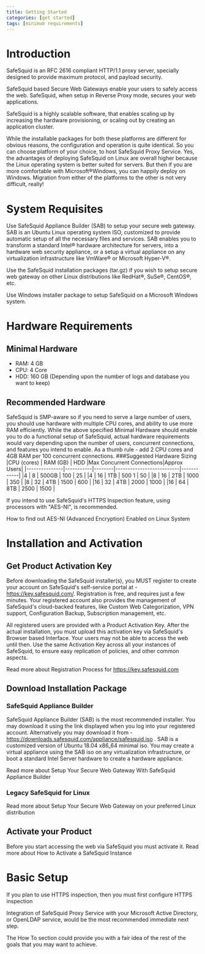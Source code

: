 ```yaml
---
title: Getting Started
categories: [get started]
tags: [minimum requirements]
---
```



# Introduction

SafeSquid is an RFC 2616 compliant HTTP/1.1 proxy server, specially designed to provide maximum protocol, and payload security.

SafeSquid based Secure Web Gateways enable your users to safely access the web.
SafeSquid, when setup in Reverse Proxy mode, secures your web applications.

SafeSquid is a highly scalable software, that enables scaling up by increasing the hardware provisioning, or scaling out by creating an application cluster.

While the installable packages for both these platforms are different for obvious reasons, the configuration and operation is quite identical. So you can choose platform of your choice, to host SafeSquid Proxy Service. Yes, the advantages of deploying SafeSquid on Linux are overall higher because the Linux operating system is better suited for servers. But then if you are more comfortable with Microsoft®Windows, you can happily deploy on Windows. Migration from either of the platforms to the other is not very difficult, really!

 
# System Requisites

Use SafeSquid Appliance Builder (SAB) to setup your secure web gateway. SAB is an Ubuntu Linux operating system ISO, customized to provide automatic setup of all the necessary files and services. SAB enables you to transform a standard Intel® hardware architecture for servers, into a hardware web security appliance, or a setup a virtual appliance on any virtualization infrastructure like VmWare® or Microsoft Hyper-V®.

Use the SafeSquid installation packages (tar.gz) if you wish to setup secure web gateway on other Linux distributions like RedHat®, SuSe®, CentOS®, etc.

Use Windows installer package to setup SafeSquid on a Microsoft Windows system.

# Hardware Requirements
## Minimal Hardware

* RAM: 4 GB
* CPU: 4 Core
* HDD: 160 GB (Depending upon the number of logs and database you want to keep)

 
## Recommended Hardware

SafeSquid is SMP-aware so if you need to serve a large number of users, you should use hardware with multiple CPU cores, and ability to use more RAM efficiently.
While the above specified Minimal Hardware should enable you to do a functional setup of SafeSquid, actual hardware requirements would vary depending upon the number of users, concurrent connections, and features you intend to enable. As a thumb rule - add 2 CPU cores and 4GB RAM per 100 concurrent connections.
###Suggested Hardware Sizing 
|CPU (cores)    | RAM (GB)  | 	HDD  |Max Concurrent Connections|Approx Users|
|---------------|-----------|--------|--------------------------|------------|
|4 	            |   8 	    | 500GB  |      	 100 	        |   25       |
|4 	            |   16   	| 1TB 	 |           500 	1       |   50       |
|8 	            |   16   	| 2TB 	 |           1000 	        |   350      |
|8 	            |  32   	| 4TB 	 |           1500 	        |   600      |
|16 	        |  32   	| 4TB 	 |           2000 	        |   1000     |
|16 	        |  64   	| 8TB 	 |           2500 	        |   1500     |

If you intend to use SafeSquid's HTTPS Inspection feature, using processors with "AES-NI", is recommended.

How to find out AES-NI (Advanced Encryption) Enabled on Linux System

# Installation and Activation
## Get Product Activation Key

Before downloading the SafeSquid installer(s), you MUST register to create your account on SafeSquid's self-service portal at - https://key.safesquid.com/. Registration is free, and requires just a few minutes. Your registered account also provides the management of SafeSquid's cloud-backed features, like Custom Web Categorization, VPN support, Configuration Backup, Subscription management, etc.

All registered users are provided with a Product Activation Key. After the actual installation, you must upload this activation key via SafeSquid's Browser based Interface. Your users may not be able to access the web until then. Use the same Activation Key across all your instances of SafeSquid, to ensure easy replication of policies, and other common aspects.

Read more about Registration Process for https://key.safesquid.com

## Download Installation Package
### SafeSquid Appliance Builder

SafeSquid Appliance Builder (SAB) is the most recommended installer. You may download it using the link displayed when you log into your registered account. Alternatively you may download it from - https://downloads.safesquid.com/appliance/safesquid.iso . SAB is a customized version of Ubuntu 18.04 x86_64 minimal iso. You may create a virtual appliance using the SAB iso on any virtualization infrastructure, or boot a standard Intel Server hardware to create a hardware appliance.

Read more about Setup Your Secure Web Gateway With SafeSquid Appliance Builder

### Legacy SafeSquid for Linux

Read more about Setup Your Secure Web Gateway on your preferred Linux distribution

## Activate your Product

Before you start accessing the web via SafeSquid you must activate it. Read more about How to Activate a SafeSquid Instance

# Basic Setup

If you plan to use HTTPS inspection, then you must first configure HTTPS inspection

Integration of SafeSquid Proxy Service with your Microsoft Active Directory, or OpenLDAP service, would be the most recommended immediate next step.

The How To section could provide you with a fair idea of the rest of the goals that you may want to achieve. 